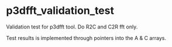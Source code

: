 # p3dfft_validation_test

Validation test for p3dfft tool.
Do R2C and C2R fft only.

Test results is implemented through pointers into the A & C arrays.
